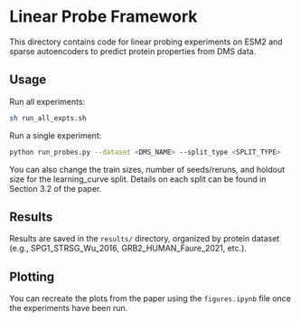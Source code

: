 # Linear Probe Framework

This directory contains code for linear probing experiments on ESM2 and sparse autoencoders to predict protein properties from DMS data.

## Usage

Run all experiments:
```bash
sh run_all_expts.sh
```

Run a single experiment:
```bash
python run_probes.py --dataset <DMS_NAME> --split_type <SPLIT_TYPE>
```

You can also change the train sizes, number of seeds/reruns, and holdout size for the learning_curve split.
Details on each split can be found in Section 3.2 of the paper. 

## Results

Results are saved in the `results/` directory, organized by protein dataset (e.g., SPG1_STRSG_Wu_2016, GRB2_HUMAN_Faure_2021, etc.).

## Plotting

You can recreate the plots from the paper using the `figures.ipynb` file once the experiments have been run.
